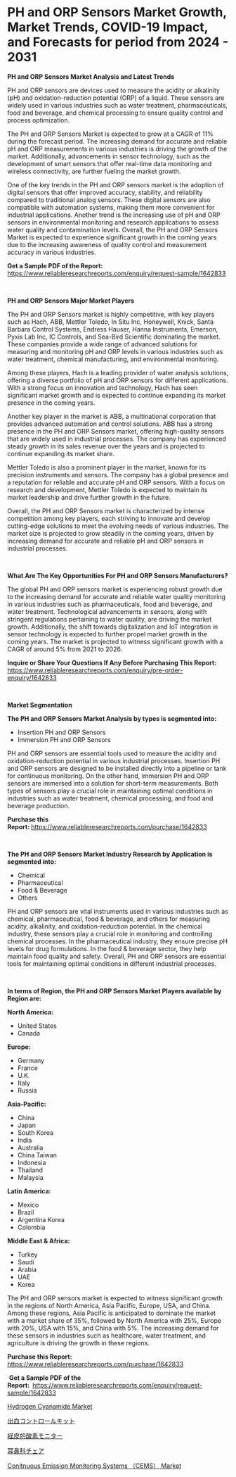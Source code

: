 <p><h1>PH and ORP Sensors Market Growth, Market Trends, COVID-19 Impact, and Forecasts for period from 2024 - 2031</h1></p><p><strong>PH and ORP Sensors Market Analysis and Latest Trends</strong></p>
<p><p>PH and ORP sensors are devices used to measure the acidity or alkalinity (pH) and oxidation-reduction potential (ORP) of a liquid. These sensors are widely used in various industries such as water treatment, pharmaceuticals, food and beverage, and chemical processing to ensure quality control and process optimization.</p><p>The PH and ORP Sensors Market is expected to grow at a CAGR of 11% during the forecast period. The increasing demand for accurate and reliable pH and ORP measurements in various industries is driving the growth of the market. Additionally, advancements in sensor technology, such as the development of smart sensors that offer real-time data monitoring and wireless connectivity, are further fueling the market growth.</p><p>One of the key trends in the PH and ORP sensors market is the adoption of digital sensors that offer improved accuracy, stability, and reliability compared to traditional analog sensors. These digital sensors are also compatible with automation systems, making them more convenient for industrial applications. Another trend is the increasing use of pH and ORP sensors in environmental monitoring and research applications to assess water quality and contamination levels. Overall, the PH and ORP Sensors Market is expected to experience significant growth in the coming years due to the increasing awareness of quality control and measurement accuracy in various industries.</p></p>
<p><strong>Get a Sample PDF of the Report:&nbsp;</strong> <a href="https://www.reliableresearchreports.com/enquiry/request-sample/1642833">https://www.reliableresearchreports.com/enquiry/request-sample/1642833</a></p>
<p>&nbsp;</p>
<p><strong>PH and ORP Sensors Major Market Players</strong></p>
<p><p>The PH and ORP Sensors market is highly competitive, with key players such as Hach, ABB, Mettler Toledo, In Situ Inc, Honeywell, Knick, Santa Barbara Control Systems, Endress Hauser, Hanna Instruments, Emerson, Pyxis Lab Inc, IC Controls, and Sea-Bird Scientific dominating the market. These companies provide a wide range of advanced solutions for measuring and monitoring pH and ORP levels in various industries such as water treatment, chemical manufacturing, and environmental monitoring.</p><p>Among these players, Hach is a leading provider of water analysis solutions, offering a diverse portfolio of pH and ORP sensors for different applications. With a strong focus on innovation and technology, Hach has seen significant market growth and is expected to continue expanding its market presence in the coming years.</p><p>Another key player in the market is ABB, a multinational corporation that provides advanced automation and control solutions. ABB has a strong presence in the PH and ORP Sensors market, offering high-quality sensors that are widely used in industrial processes. The company has experienced steady growth in its sales revenue over the years and is projected to continue expanding its market share.</p><p>Mettler Toledo is also a prominent player in the market, known for its precision instruments and sensors. The company has a global presence and a reputation for reliable and accurate pH and ORP sensors. With a focus on research and development, Mettler Toledo is expected to maintain its market leadership and drive further growth in the future.</p><p>Overall, the PH and ORP Sensors market is characterized by intense competition among key players, each striving to innovate and develop cutting-edge solutions to meet the evolving needs of various industries. The market size is projected to grow steadily in the coming years, driven by increasing demand for accurate and reliable pH and ORP sensors in industrial processes.</p></p>
<p>&nbsp;</p>
<p><strong>What Are The Key Opportunities For PH and ORP Sensors Manufacturers?</strong></p>
<p><p>The global PH and ORP sensors market is experiencing robust growth due to the increasing demand for accurate and reliable water quality monitoring in various industries such as pharmaceuticals, food and beverage, and water treatment. Technological advancements in sensors, along with stringent regulations pertaining to water quality, are driving the market growth. Additionally, the shift towards digitalization and IoT integration in sensor technology is expected to further propel market growth in the coming years. The market is projected to witness significant growth with a CAGR of around 5% from 2021 to 2026.</p></p>
<p><strong>Inquire or Share Your Questions If Any Before Purchasing This Report:</strong> <a href="https://www.reliableresearchreports.com/enquiry/pre-order-enquiry/1642833">https://www.reliableresearchreports.com/enquiry/pre-order-enquiry/1642833</a></p>
<p>&nbsp;</p>
<p><strong>Market Segmentation</strong></p>
<p><strong>The PH and ORP Sensors Market Analysis by types is segmented into:</strong></p>
<p><ul><li>Insertion PH and ORP Sensors</li><li>Immersion PH and ORP Sensors</li></ul></p>
<p><p>PH and ORP sensors are essential tools used to measure the acidity and oxidation-reduction potential in various industrial processes. Insertion PH and ORP sensors are designed to be installed directly into a pipeline or tank for continuous monitoring. On the other hand, immersion PH and ORP sensors are immersed into a solution for short-term measurements. Both types of sensors play a crucial role in maintaining optimal conditions in industries such as water treatment, chemical processing, and food and beverage production.</p></p>
<p><strong>Purchase this Report:&nbsp;</strong><a href="https://www.reliableresearchreports.com/purchase/1642833">https://www.reliableresearchreports.com/purchase/1642833</a></p>
<p>&nbsp;</p>
<p><strong>The PH and ORP Sensors Market Industry Research by Application is segmented into:</strong></p>
<p><ul><li>Chemical</li><li>Pharmaceutical</li><li>Food & Beverage</li><li>Others</li></ul></p>
<p><p>PH and ORP sensors are vital instruments used in various industries such as chemical, pharmaceutical, food & beverage, and others for measuring acidity, alkalinity, and oxidation-reduction potential. In the chemical industry, these sensors play a crucial role in monitoring and controlling chemical processes. In the pharmaceutical industry, they ensure precise pH levels for drug formulations. In the food & beverage sector, they help maintain food quality and safety. Overall, PH and ORP sensors are essential tools for maintaining optimal conditions in different industrial processes.</p></p>
<p>&nbsp;</p>
<p><strong>In terms of Region, the PH and ORP Sensors Market Players available by Region are:</strong></p>
<p>
    <p> <strong> North America: </strong>
        <ul>
            <li>United States</li>
            <li>Canada</li>
        </ul>
        </p> 
    <p> <strong> Europe: </strong>
        <ul>
            <li>Germany</li>
            <li>France</li>
            <li>U.K.</li>
            <li>Italy</li>
            <li>Russia</li>
        </ul>
        </p> 
    <p> <strong> Asia-Pacific: </strong>
        <ul>
            <li>China</li>
            <li>Japan</li>
            <li>South Korea</li>
            <li>India</li>
            <li>Australia</li>
            <li>China Taiwan</li>
            <li>Indonesia</li>
            <li>Thailand</li>
            <li>Malaysia</li>
        </ul>
        </p> 
    <p> <strong> Latin America: </strong>
        <ul>
            <li>Mexico</li>
            <li>Brazil</li>
            <li>Argentina Korea</li>
            <li>Colombia</li>
        </ul>
        </p> 
    <p> <strong> Middle East & Africa: </strong>
        <ul>
            <li>Turkey</li>
            <li>Saudi</li>
            <li>Arabia</li>
            <li>UAE</li>
            <li>Korea</li>
        </ul>
    </p>
    </p>
<p><p>The PH and ORP sensors market is expected to witness significant growth in the regions of North America, Asia Pacific, Europe, USA, and China. Among these regions, Asia Pacific is anticipated to dominate the market with a market share of 35%, followed by North America with 25%, Europe with 20%, USA with 15%, and China with 5%. The increasing demand for these sensors in industries such as healthcare, water treatment, and agriculture is driving the growth in these regions.</p></p>
<p><strong>Purchase this Report: </strong><a href="https://www.reliableresearchreports.com/purchase/1642833">https://www.reliableresearchreports.com/purchase/1642833</a></p>
<p>&nbsp;<strong>Get a Sample PDF of the Report:&nbsp;&nbsp;</strong><a href="https://www.reliableresearchreports.com/enquiry/request-sample/1642833">https://www.reliableresearchreports.com/enquiry/request-sample/1642833</a></p>
<p><strong></strong></p>
<p><p><a href="https://view.publitas.com/reportprime-1/hydrogen-cyanamide-market-research-report-the-key-to-successful-business-strategy-forecasted-for-period-from-2024-2031/">Hydrogen Cyanamide Market</a></p><p><a href="https://github.com/lrlmopnhwd79300/Market-Research-Report-List-1/blob/main/5344519183532.md">出血コントロールキット</a></p><p><a href="https://medium.com/@dashawnmoen/%E6%AC%A1%E3%81%AE%E6%96%87%E3%82%92%E6%97%A5%E6%9C%AC%E8%AA%9E%E3%81%AB%E7%BF%BB%E8%A8%B3%E3%81%97%E3%81%A6%E3%81%8F%E3%81%A0%E3%81%95%E3%81%84-transcutaneous-oxygen-monitor-market-share-evolution-and-market-growth-trends-787b451e5ff5">経皮的酸素モニター</a></p><p><a href="https://medium.com/@bracarafogo/ent%E3%83%81%E3%82%A7%E3%82%A2%E5%B8%82%E5%A0%B4%E3%81%AF-%E5%B8%82%E5%A0%B4%E3%82%B7%E3%82%A7%E3%82%A2-%E3%82%B5%E3%82%A4%E3%82%BA-2031%E5%B9%B4%E3%81%BE%E3%81%A7%E3%81%AE%E4%BA%88%E6%B8%AC%E3%82%92%E4%B8%AD%E5%BF%83%E3%81%AB%E6%B3%A8%E7%9B%AE%E3%81%95%E3%82%8C%E3%81%A6%E3%81%84%E3%81%BE%E3%81%99-4721e4c5aef3">耳鼻科チェア</a></p><p><a href="https://simplistic-meeting-7ee.notion.site/Conitnuous-Emission-Monitoring-Systems-CEMS-Market-Size-Focuses-on-Market-Dynamics-In-Depth-Analy-b439640c739f43c0960a3e5aa35f49fc">Conitnuous Emission Monitoring Systems （CEMS） Market</a></p></p>